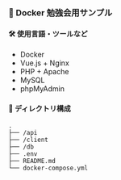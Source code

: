 ### 🐳 Docker 勉強会用サンプル

#### 🛠️ 使用言語・ツールなど

- Docker
- Vue.js + Nginx
- PHP + Apache
- MySQL
- phpMyAdmin

#### 🌲 ディレクトリ構成

```
.
├── /api
├── /client
├── /db
├── .env
├── README.md
└── docker-compose.yml
```
